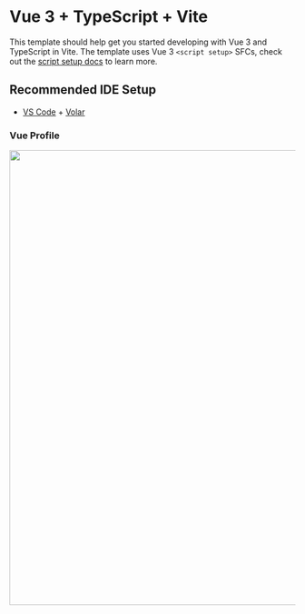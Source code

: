 # Vue 3 + TypeScript + Vite

This template should help get you started developing with Vue 3 and TypeScript in Vite. The template uses Vue 3 `<script setup>` SFCs, check out the [script setup docs](https://v3.vuejs.org/api/sfc-script-setup.html#sfc-script-setup) to learn more.

## Recommended IDE Setup

- [VS Code](https://code.visualstudio.com/) + [Volar](https://marketplace.visualstudio.com/items?itemName=Vue.volar)

### Vue Profile

<img src="https://user-images.githubusercontent.com/84770467/218947598-6a445530-b28f-4e8a-a2f0-a1c7a1d9ab41.jpg" width="1200" height="800" align="center">
